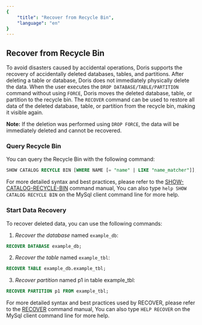 ```yaml
---
{
    "title": "Recover from Recycle Bin",
    "language": "en"
}
---
```


<!--
Licensed to the Apache Software Foundation (ASF) under one
or more contributor license agreements.  See the NOTICE file
distributed with this work for additional information
regarding copyright ownership.  The ASF licenses this file
to you under the Apache License, Version 2.0 (the
"License"); you may not use this file except in compliance
with the License.  You may obtain a copy of the License at

  http://www.apache.org/licenses/LICENSE-2.0

Unless required by applicable law or agreed to in writing,
software distributed under the License is distributed on an
"AS IS" BASIS, WITHOUT WARRANTIES OR CONDITIONS OF ANY
KIND, either express or implied.  See the License for the
specific language governing permissions and limitations
under the License.
-->

## Recover from Recycle Bin

To avoid disasters caused by accidental operations, Doris supports the recovery of accidentally deleted databases, tables, and partitions. After deleting a table or database, Doris does not immediately physically delete the data. When the user executes the `DROP DATABASE/TABLE/PARTITION` command without using `FORCE`, Doris moves the deleted database, table, or partition to the recycle bin. The `RECOVER` command can be used to restore all data of the deleted database, table, or partition from the recycle bin, making it visible again. 

**Note:** If the deletion was performed using `DROP FORCE`, the data will be immediately deleted and cannot be recovered.

### Query Recycle Bin

You can query the Recycle Bin with the following command:

```sql
SHOW CATALOG RECYCLE BIN [WHERE NAME [= "name" | LIKE "name_matcher"]];
```

For more detailed syntax and best practices, please refer to the [SHOW-CATALOG-RECYCLE-BIN](../../sql-manual/sql-statements/Show-Statements/SHOW-CATALOG-RECYCLE-BIN.md) command manual, You can also type `help SHOW CATALOG RECYCLE BIN` on the MySql client command line for more help.


### Start Data Recovery

To recover deleted data, you can use the following commands:

1. *Recover the database* named `example_db`:

```sql
RECOVER DATABASE example_db;
```

2. *Recover the table* named `example_tbl`:

```sql
RECOVER TABLE example_db.example_tbl;
```

3. *Recover partition* named p1 in table example_tbl:

```sql
RECOVER PARTITION p1 FROM example_tbl;
```

For more detailed syntax and best practices used by RECOVER, please refer to the [RECOVER](../../sql-manual/sql-statements/Database-Administration-Statements/RECOVER.md) command manual, You can also type `HELP RECOVER` on the MySql client command line for more help.
